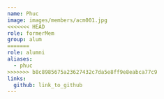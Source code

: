 ```yaml
---
name: Phuc 
image: images/members/acm001.jpg 
<<<<<<< HEAD
role: formerMem
group: alum
=======
role: alumni
aliases:
  - phuc
>>>>>>> b8c8985675a23627432c7da5e8ff9e8eabca77c9
links:
  github: link_to_github 
---
```

